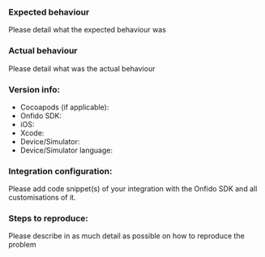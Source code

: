 ### Expected behaviour

Please detail what the expected behaviour was

### Actual behaviour

Please detail what was the actual behaviour

### Version info:

- Cocoapods (if applicable):
- Onfido SDK:
- iOS:
- Xcode:
- Device/Simulator:
- Device/Simulator language:

### Integration configuration:

Please add code snippet(s) of your integration with the Onfido SDK and all customisations of it.

### Steps to reproduce:

Please describe in as much detail as possible on how to reproduce the problem
